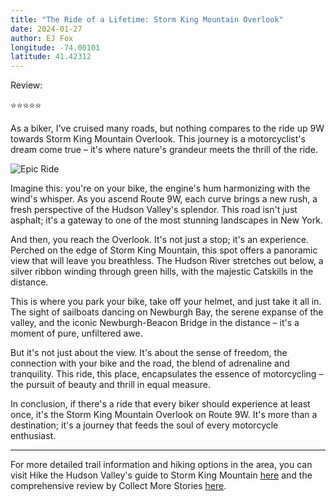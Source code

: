 ```yaml
---
title: "The Ride of a Lifetime: Storm King Mountain Overlook"
date: 2024-01-27
author: EJ Fox
longitude: -74.00101
latitude: 41.42312
---
```


Review:

⭐️⭐️⭐️⭐️⭐️

As a biker, I've cruised many roads, but nothing compares to the ride up 9W towards Storm King Mountain Overlook. This journey is a motorcyclist's dream come true – it's where nature's grandeur meets the thrill of the ride.

<!--more-->

![Epic Ride](https://source.unsplash.com/800x600/?motorcycle,mountain)

Imagine this: you're on your bike, the engine's hum harmonizing with the wind's whisper. As you ascend Route 9W, each curve brings a new rush, a fresh perspective of the Hudson Valley's splendor. This road isn't just asphalt; it's a gateway to one of the most stunning landscapes in New York.

And then, you reach the Overlook. It's not just a stop; it's an experience. Perched on the edge of Storm King Mountain, this spot offers a panoramic view that will leave you breathless. The Hudson River stretches out below, a silver ribbon winding through green hills, with the majestic Catskills in the distance.

This is where you park your bike, take off your helmet, and just take it all in. The sight of sailboats dancing on Newburgh Bay, the serene expanse of the valley, and the iconic Newburgh-Beacon Bridge in the distance – it's a moment of pure, unfiltered awe.

But it's not just about the view. It's about the sense of freedom, the connection with your bike and the road, the blend of adrenaline and tranquility. This ride, this place, encapsulates the essence of motorcycling – the pursuit of beauty and thrill in equal measure.

In conclusion, if there's a ride that every biker should experience at least once, it's the Storm King Mountain Overlook on Route 9W. It's more than a destination; it's a journey that feeds the soul of every motorcycle enthusiast.

---

For more detailed trail information and hiking options in the area, you can visit Hike the Hudson Valley's guide to Storm King Mountain [here](https://hikethehudsonvalley.com/hikes/storm-king/) and the comprehensive review by Collect More Stories [here](https://collectmorestories.com/articles/trail/us/new-york/storm-king-mountain-loop).
